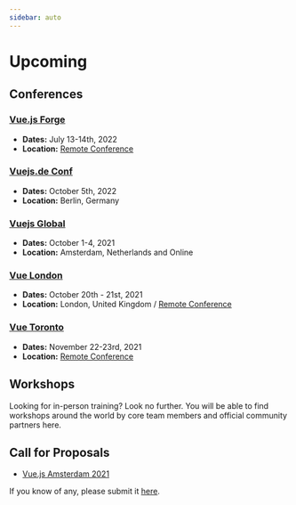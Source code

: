 ```yaml
---
sidebar: auto
---
```


# Upcoming

## Conferences

### [Vue.js Forge](https://vuejsforge.com/)

- **Dates:** July 13-14th, 2022
- **Location:** [Remote Conference](https://vuejsforge.com/)

### [Vuejs.de Conf](https://conf.vuejs.de/)

- **Dates:** October 5th, 2022
- **Location:** Berlin, Germany

### [Vuejs Global](https://vuejs.amsterdam/)

- **Dates:** October 1-4, 2021
- **Location:** Amsterdam, Netherlands and Online

### [Vue London](https://vuejs.london/)

- **Dates:** October 20th - 21st, 2021
- **Location:** London, United Kingdom / [Remote Conference](https://portal.gitnation.org/multipass)

### [Vue Toronto](https://www.vuetoronto.com/)

- **Dates:** November 22-23rd, 2021
- **Location:** [Remote Conference](https://www.vuetoronto.com/)

## Workshops

Looking for in-person training? Look no further. You will be able to find workshops around the world by core team members and official community partners here.

<EventsTimeline type="workshop" />

## Call for Proposals

- [Vue.js Amsterdam 2021](https://docs.google.com/forms/d/e/1FAIpQLScfb5mGcxCEO43iQ4ldUP2pG4vak2CWmiRQvkPJyfORkHGaXA/viewform)

If you know of any, please submit it [here](https://github.com/vuejs/events/issues/new?assignees=&labels=&template=cfp-submission.md&title=%5BCFP%5D).
